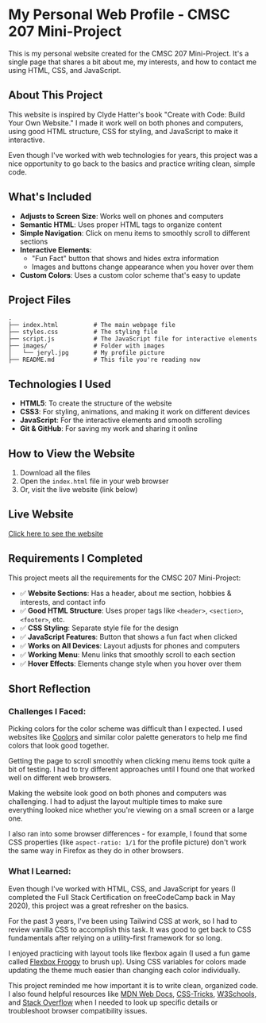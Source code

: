 # My Personal Web Profile - CMSC 207 Mini-Project

This is my personal website created for the CMSC 207 Mini-Project. It's a single page that shares a bit about me, my interests, and how to contact me using HTML, CSS, and JavaScript.

## About This Project

This website is inspired by Clyde Hatter's book "Create with Code: Build Your Own Website." I made it work well on both phones and computers, using good HTML structure, CSS for styling, and JavaScript to make it interactive.

Even though I've worked with web technologies for years, this project was a nice opportunity to go back to the basics and practice writing clean, simple code.

## What's Included

- **Adjusts to Screen Size**: Works well on phones and computers
- **Semantic HTML**: Uses proper HTML tags to organize content
- **Simple Navigation**: Click on menu items to smoothly scroll to different sections
- **Interactive Elements**:
  - "Fun Fact" button that shows and hides extra information
  - Images and buttons change appearance when you hover over them
- **Custom Colors**: Uses a custom color scheme that's easy to update

## Project Files

```
.
├── index.html          # The main webpage file
├── styles.css          # The styling file
├── script.js           # The JavaScript file for interactive elements
├── images/             # Folder with images
│   └── jeryl.jpg       # My profile picture
├── README.md           # This file you're reading now
```

## Technologies I Used

- **HTML5**: To create the structure of the website
- **CSS3**: For styling, animations, and making it work on different devices
- **JavaScript**: For the interactive elements and smooth scrolling
- **Git & GitHub**: For saving my work and sharing it online

## How to View the Website

1. Download all the files
2. Open the `index.html` file in your web browser
3. Or, visit the live website (link below)

## Live Website

[Click here to see the website](https://jeryldev.github.io/)

## Requirements I Completed

This project meets all the requirements for the CMSC 207 Mini-Project:

- ✅ **Website Sections**: Has a header, about me section, hobbies & interests, and contact info
- ✅ **Good HTML Structure**: Uses proper tags like `<header>`, `<section>`, `<footer>`, etc.
- ✅ **CSS Styling**: Separate style file for the design
- ✅ **JavaScript Features**: Button that shows a fun fact when clicked
- ✅ **Works on All Devices**: Layout adjusts for phones and computers
- ✅ **Working Menu**: Menu links that smoothly scroll to each section
- ✅ **Hover Effects**: Elements change style when you hover over them

## Short Reflection

### Challenges I Faced:

Picking colors for the color scheme was difficult than I expected. I used websites like [Coolors](https://coolors.co/) and similar color palette generators to help me find colors that look good together.

Getting the page to scroll smoothly when clicking menu items took quite a bit of testing. I had to try different approaches until I found one that worked well on different web browsers.

Making the website look good on both phones and computers was challenging. I had to adjust the layout multiple times to make sure everything looked nice whether you're viewing on a small screen or a large one.

I also ran into some browser differences - for example, I found that some CSS properties (like `aspect-ratio: 1/1` for the profile picture) don't work the same way in Firefox as they do in other browsers.

### What I Learned:

Even though I've worked with HTML, CSS, and JavaScript for years (I completed the Full Stack Certification on freeCodeCamp back in May 2020), this project was a great refresher on the basics.

For the past 3 years, I've been using Tailwind CSS at work, so I had to review vanilla CSS to accomplish this task. It was good to get back to CSS fundamentals after relying on a utility-first framework for so long.

I enjoyed practicing with layout tools like flexbox again (I used a fun game called [Flexbox Froggy](https://flexboxfroggy.com/) to brush up). Using CSS variables for colors made updating the theme much easier than changing each color individually.

This project reminded me how important it is to write clean, organized code. I also found helpful resources like [MDN Web Docs](https://developer.mozilla.org/), [CSS-Tricks](https://css-tricks.com/), [W3Schools](https://www.w3schools.com/), and [Stack Overflow](https://stackoverflow.com/) when I needed to look up specific details or troubleshoot browser compatibility issues.
